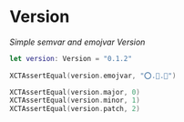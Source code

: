 # Version

*Simple semvar and emojvar Version*

```swift
let version: Version = "0.1.2"
            
XCTAssertEqual(version.emojvar, "⭕️.🦺.🐛")

XCTAssertEqual(version.major, 0)
XCTAssertEqual(version.minor, 1)
XCTAssertEqual(version.patch, 2)
```
